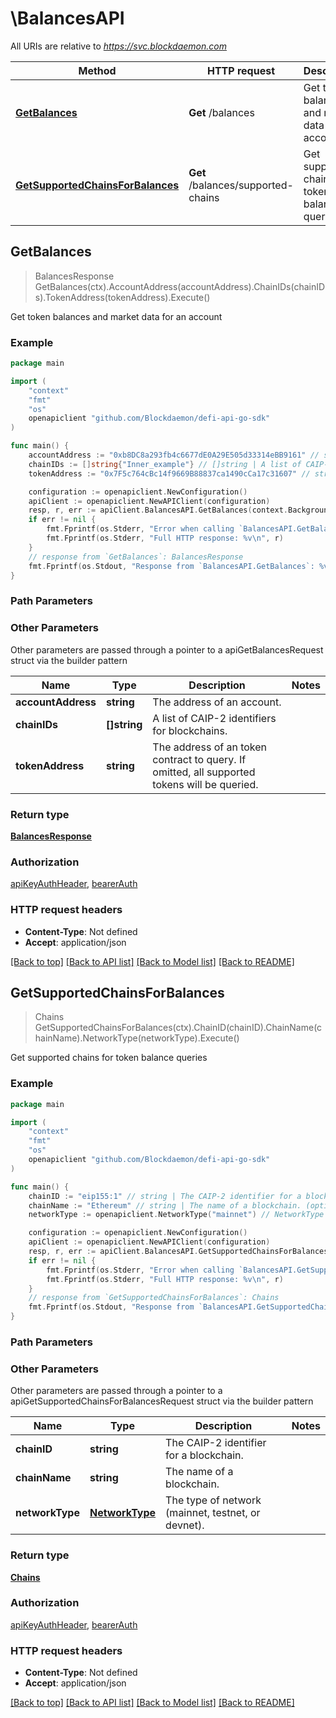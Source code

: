 # \BalancesAPI

All URIs are relative to *https://svc.blockdaemon.com*

Method | HTTP request | Description
------------- | ------------- | -------------
[**GetBalances**](BalancesAPI.md#GetBalances) | **Get** /balances | Get token balances and market data for an account
[**GetSupportedChainsForBalances**](BalancesAPI.md#GetSupportedChainsForBalances) | **Get** /balances/supported-chains | Get supported chains for token balance queries



## GetBalances

> BalancesResponse GetBalances(ctx).AccountAddress(accountAddress).ChainIDs(chainIDs).TokenAddress(tokenAddress).Execute()

Get token balances and market data for an account



### Example

```go
package main

import (
	"context"
	"fmt"
	"os"
	openapiclient "github.com/Blockdaemon/defi-api-go-sdk"
)

func main() {
	accountAddress := "0xb8DC8a293fb4c6677dE0A29E505d33314eBB9161" // string | The address of an account.
	chainIDs := []string{"Inner_example"} // []string | A list of CAIP-2 identifiers for blockchains.
	tokenAddress := "0x7F5c764cBc14f9669B88837ca1490cCa17c31607" // string | The address of an token contract to query. If omitted, all supported tokens will be queried. (optional)

	configuration := openapiclient.NewConfiguration()
	apiClient := openapiclient.NewAPIClient(configuration)
	resp, r, err := apiClient.BalancesAPI.GetBalances(context.Background()).AccountAddress(accountAddress).ChainIDs(chainIDs).TokenAddress(tokenAddress).Execute()
	if err != nil {
		fmt.Fprintf(os.Stderr, "Error when calling `BalancesAPI.GetBalances``: %v\n", err)
		fmt.Fprintf(os.Stderr, "Full HTTP response: %v\n", r)
	}
	// response from `GetBalances`: BalancesResponse
	fmt.Fprintf(os.Stdout, "Response from `BalancesAPI.GetBalances`: %v\n", resp)
}
```

### Path Parameters



### Other Parameters

Other parameters are passed through a pointer to a apiGetBalancesRequest struct via the builder pattern


Name | Type | Description  | Notes
------------- | ------------- | ------------- | -------------
 **accountAddress** | **string** | The address of an account. | 
 **chainIDs** | **[]string** | A list of CAIP-2 identifiers for blockchains. | 
 **tokenAddress** | **string** | The address of an token contract to query. If omitted, all supported tokens will be queried. | 

### Return type

[**BalancesResponse**](BalancesResponse.md)

### Authorization

[apiKeyAuthHeader](../README.md#apiKeyAuthHeader), [bearerAuth](../README.md#bearerAuth)

### HTTP request headers

- **Content-Type**: Not defined
- **Accept**: application/json

[[Back to top]](#) [[Back to API list]](../README.md#documentation-for-api-endpoints)
[[Back to Model list]](../README.md#documentation-for-models)
[[Back to README]](../README.md)


## GetSupportedChainsForBalances

> Chains GetSupportedChainsForBalances(ctx).ChainID(chainID).ChainName(chainName).NetworkType(networkType).Execute()

Get supported chains for token balance queries



### Example

```go
package main

import (
	"context"
	"fmt"
	"os"
	openapiclient "github.com/Blockdaemon/defi-api-go-sdk"
)

func main() {
	chainID := "eip155:1" // string | The CAIP-2 identifier for a blockchain. (optional)
	chainName := "Ethereum" // string | The name of a blockchain. (optional)
	networkType := openapiclient.NetworkType("mainnet") // NetworkType | The type of network (mainnet, testnet, or devnet). (optional)

	configuration := openapiclient.NewConfiguration()
	apiClient := openapiclient.NewAPIClient(configuration)
	resp, r, err := apiClient.BalancesAPI.GetSupportedChainsForBalances(context.Background()).ChainID(chainID).ChainName(chainName).NetworkType(networkType).Execute()
	if err != nil {
		fmt.Fprintf(os.Stderr, "Error when calling `BalancesAPI.GetSupportedChainsForBalances``: %v\n", err)
		fmt.Fprintf(os.Stderr, "Full HTTP response: %v\n", r)
	}
	// response from `GetSupportedChainsForBalances`: Chains
	fmt.Fprintf(os.Stdout, "Response from `BalancesAPI.GetSupportedChainsForBalances`: %v\n", resp)
}
```

### Path Parameters



### Other Parameters

Other parameters are passed through a pointer to a apiGetSupportedChainsForBalancesRequest struct via the builder pattern


Name | Type | Description  | Notes
------------- | ------------- | ------------- | -------------
 **chainID** | **string** | The CAIP-2 identifier for a blockchain. | 
 **chainName** | **string** | The name of a blockchain. | 
 **networkType** | [**NetworkType**](NetworkType.md) | The type of network (mainnet, testnet, or devnet). | 

### Return type

[**Chains**](Chains.md)

### Authorization

[apiKeyAuthHeader](../README.md#apiKeyAuthHeader), [bearerAuth](../README.md#bearerAuth)

### HTTP request headers

- **Content-Type**: Not defined
- **Accept**: application/json

[[Back to top]](#) [[Back to API list]](../README.md#documentation-for-api-endpoints)
[[Back to Model list]](../README.md#documentation-for-models)
[[Back to README]](../README.md)

